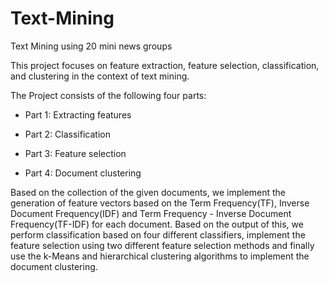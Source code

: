 # Text-Mining
Text Mining using 20 mini news groups

This project focuses on feature extraction, feature selection, classification, and clustering in the context of text mining. 

The Project consists of the following four parts: 

- Part 1: Extracting features 

- Part 2: Classification 

- Part 3: Feature selection 

- Part 4: Document clustering 

Based on the collection of the given documents, we implement the generation of feature vectors based on the Term Frequency(TF), Inverse Document Frequency(IDF) and Term Frequency - Inverse Document Frequency(TF-IDF) for each document. Based on the output of this, we perform classification based on four different classifiers, implement the feature selection using two different feature selection methods and finally use the k-Means and hierarchical clustering algorithms to implement the document clustering. 
